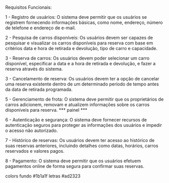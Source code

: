 Requisitos Funcionais:

1 - Registro de usuários: O sistema deve permitir que os usuários se registrem fornecendo informações básicas, como nome, endereço, número de telefone e endereço de e-mail.

2 - Pesquisa de carros disponíveis: Os usuários devem ser capazes de pesquisar e visualizar os carros disponíveis para reserva com base em critérios  data e hora de retirada e devolução, tipo de carro e capacidade.

3 - Reserva de carros: Os usuários devem poder selecionar um carro disponível, especificar a data e a hora de retirada e devolução, e fazer a reserva através do sistema.

3 - Cancelamento de reserva: Os usuários devem ter a opção de cancelar uma reserva existente dentro de um determinado período de tempo antes da data de retirada programada.

5 - Gerenciamento de frota: O sistema deve permitir que os proprietários de carros adicionem, removam e atualizem informações sobre os carros disponíveis para reserva. *** painel ***

6 - Autenticação e segurança: O sistema deve fornecer recursos de autenticação seguros para proteger as informações dos usuários e impedir o acesso não autorizado.

7 - Histórico de reservas: Os usuários devem ter acesso ao histórico de suas reservas anteriores, incluindo detalhes como datas, horários, carros reservados e valores pagos.

8 - Pagamento: O sistema deve permitir que os usuários efetuem pagamentos online de forma segura para confirmar suas reservas.


colors
fundo #1b1a1f
letras #ad2323







